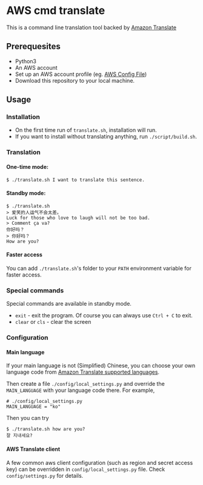# AWS cmd translate

This is a command line translation tool backed by [Amazon Translate](https://aws.amazon.com/translate/)

## Prerequesites

* Python3
* An AWS account
* Set up an AWS account profile (eg. [AWS Config File](https://boto3.amazonaws.com/v1/documentation/api/latest/guide/configuration.html#aws-config-file))
* Download this repository to your local machine.

## Usage

### Installation
* On the first time run of `translate.sh`, installation will run.
* If you want to install without translating anything, run `./script/build.sh`.

### Translation
#### One-time mode:
```
$ ./translate.sh I want to translate this sentence.
```
#### Standby mode:
```
$ ./translate.sh
> 爱笑的人运气不会太差。
Luck for those who love to laugh will not be too bad.
> Comment ça va?
你好吗？
> 你好吗？
How are you?
```
#### Faster access
You can add `./translate.sh`'s folder to your `PATH` environment variable for faster access.

### Special commands
Special commands are available in standby mode.
* `exit` - exit the program. Of course you can always use `Ctrl + C` to exit.
* `clear` or `cls` - clear the screen

### Configuration

#### Main language
If your main language is not (Simplified) Chinese, you can choose your own language code from [Amazon Translate supported languages](https://docs.aws.amazon.com/translate/latest/dg/what-is.html#what-is-languages).

Then create a file `./config/local_settings.py` and override the `MAIN_LANGUAGE` with your language code there. For example,

```
# ./config/local_settings.py
MAIN_LANGUAGE = "ko"
```

Then you can try

```
$ ./translate.sh how are you?
잘 지내세요?
```

#### AWS Translate client
A few common aws client configuration (such as region and secret access key) can be overridden in `config/local_settings.py` file. Check `config/settings.py` for details.